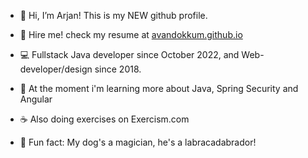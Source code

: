 - 👋 Hi, I’m Arjan! This is my NEW github profile.
- 👷 Hire me! check my resume at [avandokkum.github.io](https://avandokkum.github.io)

- 💻 Fullstack Java developer since October 2022, and Web-developer/design since 2018.
- 🌱 At the moment i'm learning more about Java, Spring Security and Angular
- ☕ Also doing exercises on Exercism.com
  
- 🐶 Fun fact: My dog's a magician, he's a labracadabrador! 

<!---
AvanDokkum/AvanDokkum is a ✨ special ✨ repository because its `README.md` (this file) appears on your GitHub profile.
You can click the Preview link to take a look at your changes.
--->

